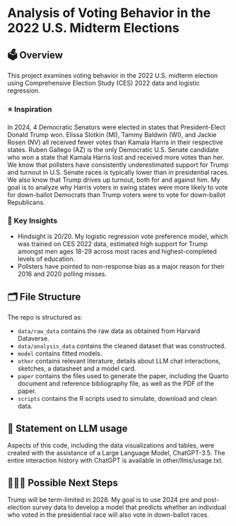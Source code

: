 # Analysis of Voting Behavior in the 2022 U.S. Midterm Elections

## 🗳️ Overview
This project examines voting behavior in the 2022 U.S. midterm election using Comprehensive Election Study (CES) 2022 data and logistic regression.

### ⭐️ Inspiration
In 2024, 4 Democratic Senators were elected in states that President-Elect Donald Trump won. Elissa Slotkin (MI), Tammy Baldwin (WI), and Jackie Rosen (NV) all received fewer votes than Kamala Harris in their respective states. Ruben Gallego (AZ) is the only Democratic U.S. Senate candidate who won a state that Kamala Harris lost and received more votes than her. We know that pollsters have consistently underestimated support for Trump and turnout in U.S. Senate races is typically lower than in presidential races. We also know that Trump drives up turnout, both for and against him. My goal is to analyze why Harris voters in swing states were more likely to vote for down-ballot Democrats than Trump voters were to vote for down-ballot Republicans.

### 👀 Key Insights
- Hindsight is 20/20. My logistic regression vote preference model, which was trained on CES 2022 data, estimated high support for Trump amongst men ages 18-29 across most races and highest-completed levels of education.
- Pollsters have pointed to non-response bias as a major reason for their 2016 and 2020 polling misses. 

## 🗂️ File Structure

The repo is structured as:

-   `data/raw_data` contains the raw data as obtained from Harvard Dataverse.
-   `data/analysis_data` contains the cleaned dataset that was constructed.
-   `model` contains fitted models. 
-   `other` contains relevant literature, details about LLM chat interactions, sketches, a datasheet and a model card.
-   `paper` contains the files used to generate the paper, including the Quarto document and reference bibliography file, as well as the PDF of the paper. 
-   `scripts` contains the R scripts used to simulate, download and clean data.


## 🤖 Statement on LLM usage
Aspects of this code, including the data visualizations and tables, were created with the assistance of a Large Language Model, ChatGPT-3.5. The entire interaction history with ChatGPT is available in other/llms/usage.txt.

## 👩🏻‍💻 Possible Next Steps
Trump will be term-limited in 2028. My goal is to use 2024 pre and post-election survey data to develop a model that predicts whether an individual who voted in the presidential race will also vote in down-ballot races.
